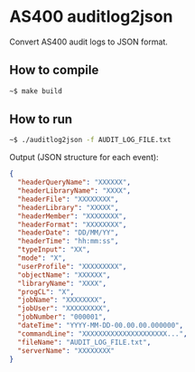 # AS400 auditlog2json

Convert AS400 audit logs to JSON format.

## How to compile

```bash
~$ make build
```

## How to run

```bash
~$ ./auditlog2json -f AUDIT_LOG_FILE.txt
```

Output (JSON structure for each event):

```json
{
  "headerQueryName": "XXXXXX",
  "headerLibraryName": "XXXX",
  "headerFile": "XXXXXXXX",
  "headerLibrary": "XXXXX",
  "headerMember": "XXXXXXXX",
  "headerFormat": "XXXXXXXX",
  "headerDate": "DD/MM/YY",
  "headerTime": "hh:mm:ss",
  "typeInput": "XX",
  "mode": "X",
  "userProfile": "XXXXXXXXX",
  "objectName": "XXXXXX",
  "libraryName": "XXXX",
  "progCL": "X",
  "jobName": "XXXXXXXX",
  "jobUser": "XXXXXXXXX",
  "jobNumber": "000001",
  "dateTime": "YYYY-MM-DD-00.00.00.000000",
  "commandLine": "XXXXXXXXXXXXXXXXXXXXX...",
  "fileName": "AUDIT_LOG_FILE.txt",
  "serverName": "XXXXXXXX"
}
```

